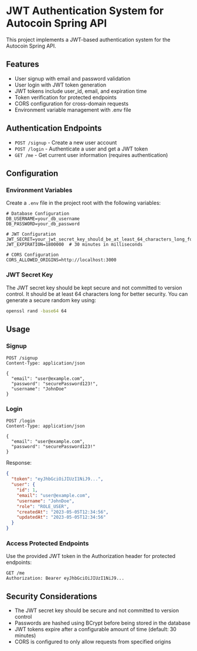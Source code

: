 # JWT Authentication System for Autocoin Spring API

This project implements a JWT-based authentication system for the Autocoin Spring API.

## Features

- User signup with email and password validation
- User login with JWT token generation
- JWT tokens include user_id, email, and expiration time
- Token verification for protected endpoints
- CORS configuration for cross-domain requests
- Environment variable management with .env file

## Authentication Endpoints

- `POST /signup` - Create a new user account
- `POST /login` - Authenticate a user and get a JWT token
- `GET /me` - Get current user information (requires authentication)

## Configuration

### Environment Variables

Create a `.env` file in the project root with the following variables:

```
# Database Configuration
DB_USERNAME=your_db_username
DB_PASSWORD=your_db_password

# JWT Configuration
JWT_SECRET=your_jwt_secret_key_should_be_at_least_64_characters_long_for_better_security
JWT_EXPIRATION=1800000  # 30 minutes in milliseconds

# CORS Configuration
CORS_ALLOWED_ORIGINS=http://localhost:3000
```

### JWT Secret Key

The JWT secret key should be kept secure and not committed to version control. It should be at least 64 characters long for better security. You can generate a secure random key using:

```bash
openssl rand -base64 64
```

## Usage

### Signup

```
POST /signup
Content-Type: application/json

{
  "email": "user@example.com",
  "password": "securePassword123!",
  "username": "JohnDoe"
}
```

### Login

```
POST /login
Content-Type: application/json

{
  "email": "user@example.com",
  "password": "securePassword123!"
}
```

Response:

```json
{
  "token": "eyJhbGciOiJIUzI1NiJ9...",
  "user": {
    "id": 1,
    "email": "user@example.com",
    "username": "JohnDoe",
    "role": "ROLE_USER",
    "createdAt": "2023-05-05T12:34:56",
    "updatedAt": "2023-05-05T12:34:56"
  }
}
```

### Access Protected Endpoints

Use the provided JWT token in the Authorization header for protected endpoints:

```
GET /me
Authorization: Bearer eyJhbGciOiJIUzI1NiJ9...
```

## Security Considerations

- The JWT secret key should be secure and not committed to version control
- Passwords are hashed using BCrypt before being stored in the database
- JWT tokens expire after a configurable amount of time (default: 30 minutes)
- CORS is configured to only allow requests from specified origins
